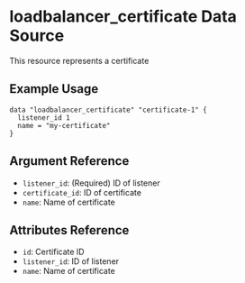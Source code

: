# loadbalancer_certificate Data Source

This resource represents a certificate

## Example Usage

```hcl
data "loadbalancer_certificate" "certificate-1" {
  listener_id 1
  name = "my-certificate"
}
```

## Argument Reference

- `listener_id`: (Required) ID of listener
- `certificate_id`: ID of certificate
- `name`: Name of certificate

## Attributes Reference

- `id`: Certificate ID
- `listener_id`: ID of listener
- `name`: Name of certificate
